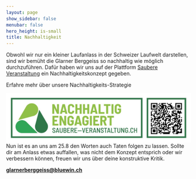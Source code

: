 ```yaml
---
layout: page
show_sidebar: false
menubar: false
hero_height: is-small
title: Nachhaltigkeit
---
```

Obwohl wir nur ein kleiner Laufanlass in der Schweizer Laufwelt darstellen, sind wir bemüht die Glarner Berggeiss so nachhaltig wie möglich durchzuführen. Dafür haben wir uns auf der Plattform [Saubere Veranstaltung](https://saubere-veranstaltung.ch/EventProfil/Detail/12674) ein Nachhaltigkeitskonzept gegeben.

Erfahre mehr über unsere Nachhaltigkeits-Strategie

<img src="/img/saubere_veranstaltung.jpg"
     alt="qr saubere veranstaltung"
     style="float: left; margin-right: 10px;" />
     
Nun ist es an uns am 25.8 den Worten auch Taten folgen zu lassen. Sollte dir am Anlass etwas auffallen, was nicht dem Konzept entsprich oder wir verbessern können, freuen wir uns über deine konstruktive Kritik.


**[glarnerberggeiss@bluewin.ch](mailto:glarnerberggeiss@bluewin.ch)**
